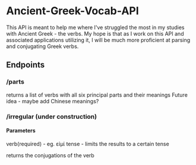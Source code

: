 # Ancient-Greek-Vocab-API

This API is meant to help me where I've struggled the most in my studies with Ancient Greek - the verbs. My hope is that as I work on this API and associated applications utilizing it, I will be much more proficient at parsing and conjugating Greek verbs.

## Endpoints

### /parts

returns a list of verbs with all six principal parts and their meanings
Future idea - maybe add Chinese meanings?

### /irregular (under construction)

#### Parameters

verb(required) - eg. εἰμί
tense - limits the results to a certain tense


returns the conjugations of the verb